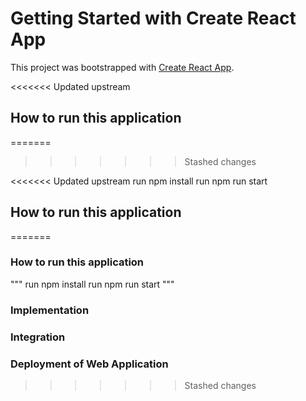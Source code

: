 # Getting Started with Create React App

This project was bootstrapped with [Create React App](https://github.com/facebook/create-react-app).

<<<<<<< Updated upstream
## How to run this application 
=======
>>>>>>> Stashed changes


<<<<<<< Updated upstream
run npm install
run npm run start

## How to run this application 
=======
### How to run this application 
"""
run npm install
run npm run start
"""

### Implementation

### Integration

### Deployment of Web Application
>>>>>>> Stashed changes
